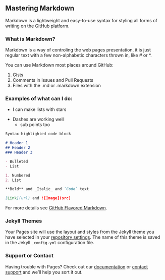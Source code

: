 ## Mastering Markdown

Markdown is a lightweight and easy-to-use syntax for styling all forms of writing on the GitHub platform.

### What is Markdown?

Markdown is a way of controling the web pages presentation, it is just regular text with a few non-alphabetic characters thrown in, like # or *.

You can use Markdown most places around GitHub:
1. Gists
1. Comments in Issues and Pull Requests
1. Files with the .md or .markdown extension

### Examples of what can I do: 

* I can make lists with stars 

- Dashes are working well 
  - sub points too
  
  



```markdown
Syntax highlighted code block

# Header 1
## Header 2
### Header 3

- Bulleted
- List

1. Numbered
2. List

**Bold** and _Italic_ and `Code` text

[Link](url) and ![Image](src)
```

For more details see [GitHub Flavored Markdown](https://guides.github.com/features/mastering-markdown/).

### Jekyll Themes

Your Pages site will use the layout and styles from the Jekyll theme you have selected in your [repository settings](https://github.com/OlaDaoud/Reading_notes/settings). The name of this theme is saved in the Jekyll `_config.yml` configuration file.

### Support or Contact

Having trouble with Pages? Check out our [documentation](https://docs.github.com/categories/github-pages-basics/) or [contact support](https://github.com/contact) and we’ll help you sort it out.

